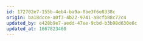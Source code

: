 ```yaml
---
id: 172702e7-155b-4eb4-ba9a-0be3f6e8338c
origin: ba18dcce-a0f3-4b22-9741-a8cfb88c72c4
updated_by: e428b9e7-aedd-47ee-9cbd-b3b98d630e6c
updated_at: 1667823460
---
```

